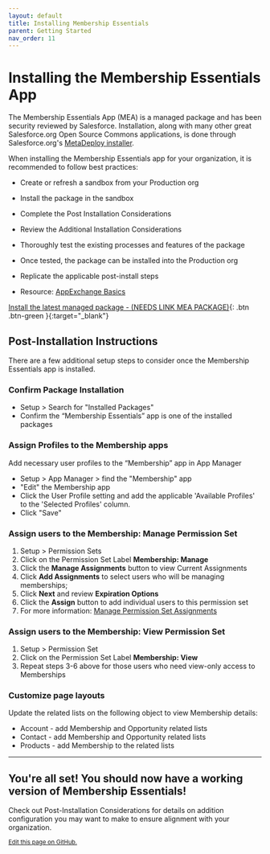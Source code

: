 ```yaml
---
layout: default
title: Installing Membership Essentials
parent: Getting Started
nav_order: 11
---
```


# Installing the Membership Essentials App

The Membership Essentials App (MEA) is a managed package and has been security reviewed by Salesforce. Installation, along with many other great Salesforce.org Open Source Commons applications, is done through Salesforce.org's [MetaDeploy installer](https://github.com/SFDO-Tooling/MetaDeploy).

When installing the Membership Essentials app for your organization, it is recommended to follow best practices:
* Create or refresh a sandbox from your Production org
* Install the package in the sandbox
* Complete the Post Installation Considerations
* Review the Additional Installation Considerations 
* Thoroughly test the existing processes and features of the package
  
* Once tested, the package can be installed into the Production org
* Replicate the applicable post-install steps
* Resource: [AppExchange Basics](https://trailhead.salesforce.com/content/learn/modules/appexchange_basics)


[Install the latest managed package - (NEEDS LINK MEA PACKAGE)](https://install.salesforce.org/products/SummitEventsApp/latest){: .btn .btn-green }{:target="_blank"}

## Post-Installation Instructions
There are a few additional setup steps to consider once the Membership Essentials app is installed.

### Confirm Package Installation
* Setup > Search for "Installed Packages"
* Confirm the “Membership Essentials” app is one of the installed packages

### Assign Profiles to the Membership apps
Add necessary user profiles to the “Membership” app in App Manager
  * Setup > App Manager > find the "Membership" app
  * "Edit" the Membership app
  * Click the User Profile setting and add the applicable 'Available Profiles' to the 'Selected Profiles' column.
  * Click "Save"

### Assign users to the Membership: Manage Permission Set
1. Setup > Permission Sets 
2. Click on the Permission Set Label **Membership: Manage**
3. Click the **Manage Assignments** button to view Current Assignments
4. Click **Add Assignments** to select users who will be managing memberships; 
5. Click **Next** and review **Expiration Options**
6. Click the **Assign** button to add individual users to this permission set
7. For more information: [Manage Permission Set Assignments](https://help.salesforce.com/s/articleView?id=sf.perm_sets_manage_assignments.htm&type=5)

### Assign users to the Membership: View Permission Set
1. Setup > Permission Set
2. Click on the Permission Set Label **Membership: View**
3. Repeat steps 3-6 above for those users who need view-only access to Memberships

### Customize page layouts
Update the related lists on the following object to view Membership details:
  * Account - add Membership and Opportunity related lists
  * Contact - add Membership and Opportunity related lists
  * Products - add Membership to the related lists

----
## You're all set! You should now have a working version of Membership Essentials!
Check out Post-Installation Considerations for details on addition configuration you may want to make to ensure alignment with your organization.

<footer>
   <a href="https://github.com/SFDO-Community-Sprints/MembershipSchemaAndBenefits-Documentation/edit/main/docs/Getting-Started/Installing.md" style="font-size: smaller;">Edit this page on GitHub.</a>
</footer>
